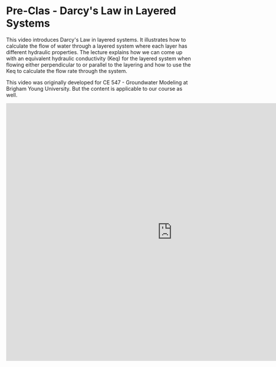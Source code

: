 # Pre-Clas - Darcy's Law in Layered Systems

This video introduces Darcy's Law in layered systems. It illustrates how to calculate the flow of water through a layered system where each layer has different hydraulic properties. The lecture explains how we can come up with an equivalent hydraulic conductivity (Keq) for the layered system when flowing either perpendicular to or parallel to the layering and how to use the Keq to  calculate the flow rate through the system.

This video was originally developed for CE 547 - Groundwater Modeling at Brigham Young University. But the content is applicable to our course as well.

<iframe width="900" height="700" src="https://www.youtube.com/embed/T_7dhtpJ_CY?si=ieYKigoM6Y-MEkRw" title="YouTube 
video player" frameborder="0" allow="accelerometer; autoplay; clipboard-write; encrypted-media; gyroscope; picture-in-picture; web-share" referrerpolicy="strict-origin-when-cross-origin" allowfullscreen></iframe>